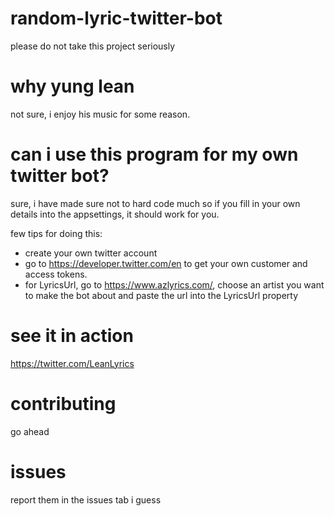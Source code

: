 # random-lyric-twitter-bot
please do not take this project seriously
# why yung lean
not sure, i enjoy his music for some reason.

# can i use this program for my own twitter bot?
sure, i have made sure not to hard code much so if you fill in your own details into the appsettings, it should work for you.

few tips for doing this:
- create your own twitter account
- go to https://developer.twitter.com/en to get your own customer and access tokens.
- for LyricsUrl, go to https://www.azlyrics.com/, choose an artist you want to make the bot about and paste the url into the LyricsUrl property

# see it in action
https://twitter.com/LeanLyrics

# contributing
go ahead

# issues
report them in the issues tab i guess
